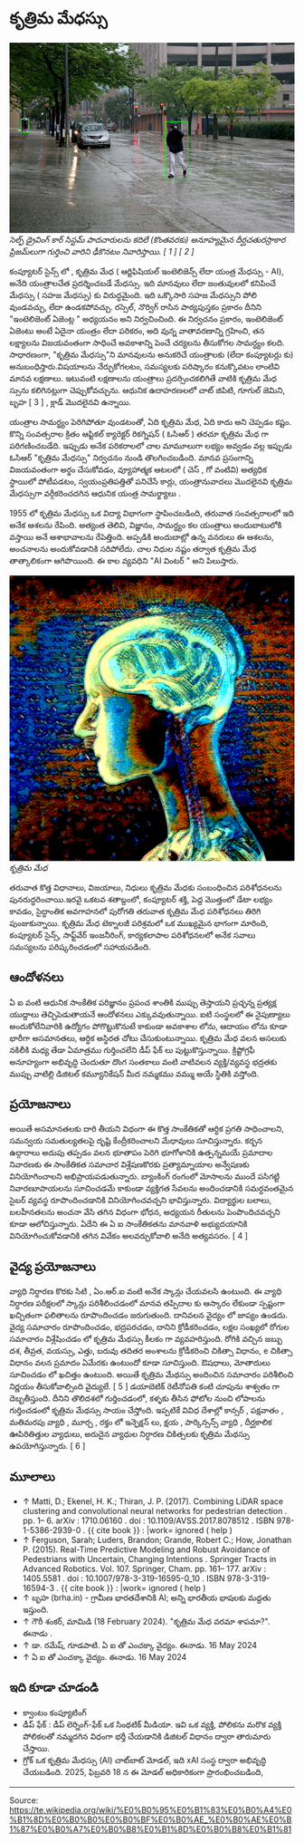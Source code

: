 # కృత్రిమ మేధస్సు

![](../../images/4f55097af4fdec5c.jpg)
*సెల్ఫ్ డ్రైవింగ్ కార్ సిస్టమ్ పాదచారులను కదిలే (కొంతవరకు) అనూహ్యమైన దీర్ఘచతురస్రాకార ప్రిజమ్‌లుగా గుర్తించి వారిని ఢీకొనటం నివారిస్తాయి. [ 1 ] [ 2 ]*

కంప్యూటర్ సైన్స్ లో , కృత్రిమ మేధ ( ఆర్టిఫిషియల్ ఇంటెలిజెన్స్ లేదా యంత్ర మేధస్సు - AI), అనేది యంత్రాలచేత ప్రదర్శించబడే మేధస్సు. ఇది మానవులు లేదా జంతువులలో కనిపించే మేధస్సు ( సహజ మేధస్సు) కు విరుద్ధమైంది. ఇది ఒక్కొసారి సహజ మేధస్సుని పోలి వుండవచ్చు, లేదా ఉండకపోవచ్చు. రస్సెల్, నొర్విగ్ రాసిన పాఠ్యపుస్తకం ప్రకారం దీనిని "ఇంటెలిజెంట్ ఏజెంట్ల " అధ్యయనం అని నిర్వచించింది. ఈ నిర్వచనం ప్రకారం, ఇంటెలిజెంట్ ఏజెంటు అంటే ఏదైనా యంత్రం లేదా పరికరం, అది వున్న వాతావరణాన్ని గ్రహించి, తన లక్ష్యాలను విజయవంతంగా సాధించే అవకాశాన్ని పెంచే చర్యలను తీసుకోగల సామర్ధ్యం కలది. సాధారణంగా, "కృత్రిమ మేధస్సు"ని మానవులను అనుకరిచే యంత్రాలకు (లేదా కంప్యూటర్లు కు) అనుబంధిస్తారు.విషయాలను నేర్చుకోగలటం, సమస్యలకు పరిష్కారం కనుక్కొవటం లాంటివి మానవ లక్షణాలు. ఇటువంటి లక్షణాలను యంత్రాలు ప్రదర్సించకలిగితే వాటికి కృత్రిమ మేధ స్సును కలిగినట్లుగా చెప్పుకోవచ్చును. ఆధునిక ఉదాహరణలలో చాట్ జిపిటి, గూగుల్ జెమిని, బృహ [ 3 ] , క్లాడ్ మొదలైనవి ఉన్నాయి.

యంత్రాల సామర్థ్యం పెరిగిపోతూ వుండటంతో, ఏది కృత్రిమ మేధ, ఏది కాదు అని చెప్పడం కష్టం. కొన్ని సంవత్సరాల క్రితం ఆప్టికల్ క్యారెక్టర్ రికగ్నిషన్ ( ఓసిఆర్ ) తరచూ కృత్రిమ మేధ గా పరిగణించబడేది. ఇప్పుడు అనేక పరికరాలలో చాల మామూలుగా లభ్యం అవ్వడం వల్ల ఇప్పుడు ఓసిఆర్ "కృత్రిమ మేధస్సు" నిర్వచనం నుండి తొలగించబడింది. మానవ ప్రసంగాన్ని విజయవంతంగా అర్థం చేసుకోవడం, వ్యూహాత్మక ఆటలలో ( చెస్ , గో వంటివి) అత్యధిక స్థాయిలో పోటీపడటం, స్వయంప్రతిపత్తితో పనిచేసే కార్లు, యంత్రానువాదలు మొదలైనవి కృత్రిమ మేధస్సుగా వర్గీకరించదగిన ఆధునిక యంత్ర సామర్థ్యాలు .

1955 లో కృత్రిమ మేధస్సు ఒక విద్యా విభాగంగా స్థాపించబడింది, తరువాత సంవత్సరాలలో ఇది అనేక ఆశలను రేపింది. అత్యంత తెలివి, విజ్ఞానం, సామర్ధ్యం కల యంత్రాలు అందుబాటులోకి వస్తాయి అనే ఆశాభావాలను రేపెత్తింది. అప్పడికి అందుబాట్లో ఉన్న వనరులు ఈ ఆశలను, అంచనాలను అందుకోవడానికి సరిపోలేదు. చాల నిధుల నష్టం తర్వాత కృత్రిమ మేధ తాత్కాలికంగా ఆగిపొయింది. ఈ కాల వ్యవధిని "AI వింటర్ " అని పిలుస్తారు.

![](../../images/75880fc08976a6cb.png)
*కృత్రిమ మేధ*

తరువాత కొత్త విధానాలు, విజయాలు, నిధులు కృత్రిమ మేధకు సంబంధించిన పరిశోధనలను పునరుద్ధరించాయి.ఇరవై ఒకటవ శతాబ్దంలో, కంప్యూటర్ శక్తి, పెద్ద మొత్తంలో డేటా లభ్యం కావడం, సైద్ధాంతిక అవగాహనలో పురోగతి తరువాత కృత్రిమ మేధ పరిశోధనలు తిరిగి పుంజుకున్నాయి. కృత్రిమ మేధ టెక్నాలజీ పరిశ్రమలో ఒక ముఖ్యమైన భాగంగా మారింది, కంప్యూటర్ సైన్స్, సాఫ్ట్‌వేర్ ఇంజనీరింగ్, కార్యకలాపాల పరిశోధనలలో అనేక సవాలు సమస్యలను పరిష్కరించడంలో సహాయపడింది.

## ఆందోళనలు

ఏ ఐ వంటి ఆధునిక సాంకేతిక పరిజ్ఞానం ప్రపంచ శాంతికి ముప్పు తెస్తాయని ప్రచ్ఛన్న ప్రత్యక్ష యుద్దాలు తెచ్చిపెడుతాయనే ఆందోళనలు ఎక్కువవుతున్నాయి. ఐటి సంస్థలలో ఈ నైపుణ్యాలు అందుకోలేనివారికి ఉద్యోగం పోగొట్టుకొనుటే కాకుండా అవకాశాల లోను, ఆదాయం లోను కూడా భారీగా అసమానతలు, ఆర్ధిక అస్థిరత చోటు చేసుకుంటున్నాయి. కృత్రిమ మేధ వలన అసలుకు నకిలీకి మధ్య తేడా ఏమాత్రము గుర్తించలేని డీప్ ఫేక్ లు పుట్టుకొస్తున్నాయి. క్రిప్టోగ్రఫీ అనూహ్యంగా అభివృద్ధి చెందుతూ దొంగ సంతకాలు వంటి వాటివలన వ్యక్తి/వ్యవస్థ భద్రతకు ముప్పు వాటిల్లి డిజిటల్ కమ్యూనికేషన్ మీద నమ్మకము వమ్ము అయే స్థితికి వస్తోంది.

## ప్రయోజనాలు

అయితే అసమానతలకు దారి తీయని విధంగా ఈ కొత్త సాంకేతికతో ఆర్ధిక ప్రగతి సాధించాలని, సమన్వయ సమతుల్యతలపై దృష్టి కేంద్రీకరించాలని మేధావులు సూచిస్తున్నారు. కర్బన ఉద్గారాలు అదుపు తప్పడం వలన భూతాపం పెరిగి భూగోళానికి ఉత్పన్నమయే ప్రమాదాల నివారణకు ఈ సాంకేతికత సమాచార విశ్లేషణకొరకు ప్రత్యామ్నాయాల అన్వేషణకు వినియోగించాలని అభిప్రాయపడుతున్నారు. బ్యాంకింగ్ రంగంలో మోసాలను ముందే పసిగట్టి నివారణూపాయలను సూచించడమే కాకుండా వ్యక్తిగత సేవలను అందించడానికి సమర్ధవంతమైన సైబర్ వ్యవస్థ రూపొందించడానికి వినియోగించవచ్చని భావిస్తున్నారు. విద్యార్థుల బలాలు, బలహీనతలను అంచనా వేసి తగిన విధంగా భోధన, అధ్యయన రీతులను పెంపొందిచవచ్చని కూడా ఆలోచిస్తున్నారు. ఏదేని ఈ ఏ ఐ సాంకేతికతను మానవాళి అభ్యుదయానికి వినియోగించుకోవడానికి తగిన వివేకం అలవర్చుకోవాలి అనేది అత్యవసరం. [ 4 ]

## వైద్య ప్రయోజనాలు

వ్యాధి నిర్ధారణ కొరకు సిటి , ఏం.ఆర్.ఐ వంటి అనేక స్కాన్లు చేయవలసి ఉంటుంది. ఈ వ్యాధి నిర్ధారణ పరీక్షలలో స్కాన్లు పరిశీలించడంలో మానవ తప్పిదాల కు ఆస్కారం లేకుండా స్పష్టంగా ఖచ్చితంగా ఫలితాలను రూపొందించడం జరుగుతుంది. దానివలన వైద్యం లో జాప్యం ఉండదు. వైద్య సమాచారం రూపొందించడం, భద్రపరచడం, దానిని క్రోడీకరించడం, లక్షల సంఖ్యలో రోగుల సమాచారం విశ్లేషించడం లో కృత్రిమ మేథస్సు కీలకం గా వ్యవహరిస్తుంది. రోగికి వచ్చిన జబ్బు దశ, తీవ్రత, వయస్సు, ఎత్తు, బరువు తదితర అంశాలను క్రోడీకరించి చికిత్సా విధానం, e చికిత్సా విధానం వలన ప్రమాదం ఏమేరకు ఉంటుందో కూడా సూచిస్తుంది. ఔషధాలు, మోతాదులు సూచించడం లో ఖచిత్తం ఉంటుంది. అయితే కృత్రిమ మేథస్సు అందించిన సమాచారం పరిశీలించి నిర్ణయం తీసుకోవాల్సింది వైద్యులే. [ 5 ] డయాబెటిక్ రెటీనోపతి కంటి చూపును శాశ్వతం గా దెబ్బతీస్తుంది. దీనిని తొలిదశలో గుర్తించడంలో, కళ్ళకు తీసిన ఫోటోల నుంచి లోపాలను గుర్తించడంలో కృత్రిమ మేథస్సు సాయం చేస్తోంది. ఇప్పటికే వివిధ దేశాల్లో కాన్సర్ , పక్షవాతం , మతిమరపు వ్యాధి , మూర్చ , రక్తం లో ఇన్ఫెక్షన్ లు, క్షయ , పార్కిన్సన్స్ వ్యాధి , దీర్ఘకాలిక ఊపిరితిత్తుల వ్యాధులు, అరుదైన వ్యాధుల నిర్ధారణ చికిత్సలకు కృత్రిమ మేథస్సు ఉపయోగిస్తున్నారు. [ 6 ]

## మూలాలు

- ↑ Matti, D.; Ekenel, H. K.; Thiran, J. P. (2017). Combining LiDAR space clustering and convolutional neural networks for pedestrian detection . pp. 1– 6. arXiv : 1710.06160 . doi : 10.1109/AVSS.2017.8078512 . ISBN 978-1-5386-2939-0 . {{ cite book }} : |work= ignored ( help )
- ↑ Ferguson, Sarah; Luders, Brandon; Grande, Robert C.; How, Jonathan P. (2015). Real-Time Predictive Modeling and Robust Avoidance of Pedestrians with Uncertain, Changing Intentions . Springer Tracts in Advanced Robotics. Vol. 107. Springer, Cham. pp. 161– 177. arXiv : 1405.5581 . doi : 10.1007/978-3-319-16595-0_10 . ISBN 978-3-319-16594-3 . {{ cite book }} : |work= ignored ( help )
- ↑ బృహ (brha.in) - గ్రామీణ భారతదేశానికి AI; అన్ని భారతీయ భాషలకు మద్దతు ఇస్తుంది.
- ↑ గౌరీ శంకర్, మామిడి (18 February 2024). "కృత్రిమ మేధ వరమా శాపమా?". ఈనాడు .
- ↑ డా. రమేష్, గూడపాటి. ఏ ఐ తో ఎంచక్కా వైద్యం. ఈనాడు. 16 May 2024
- ↑ ఏ ఐ తో ఎంచక్కా వైద్యం. ఈనాడు. 16 May 2024

## ఇది కూడా చూడండి

- క్వాంటం కంప్యూటింగ్
- డీప్ ఫేక్ : డీప్ లెర్నింగ్-ఫేక్ ఒక సింథటిక్ మీడియా. ఇవి ఒక వ్యక్తి, పోలికను మరొక వ్యక్తి పోలికలతో నమ్మదగిన విధంగా భర్తీ చేయడానికి డిజిటల్ విధానం ద్వారా తారుమారు చేస్తాయి.
- గ్రోక్ ఒక కృత్రిమ మేధస్సు (AI) చాట్‌బాట్ మోడల్, ఇది xAI సంస్థ ద్వారా అభివృద్ధి చేయబడింది. 2025, ఫిబ్రవరి 18 న ఈ మోడల్ అధికారికంగా ప్రారంభించబడింది,

---
Source: https://te.wikipedia.org/wiki/%E0%B0%95%E0%B1%83%E0%B0%A4%E0%B1%8D%E0%B0%B0%E0%B0%BF%E0%B0%AE_%E0%B0%AE%E0%B1%87%E0%B0%A7%E0%B0%B8%E0%B1%8D%E0%B0%B8%E0%B1%81
